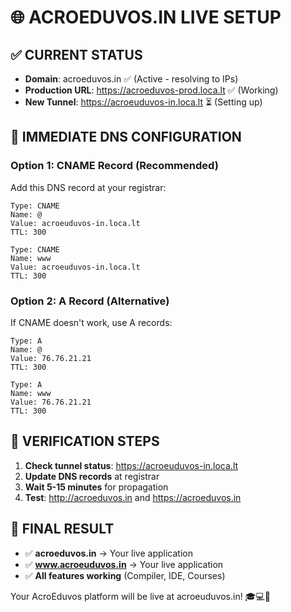 # 🌐 ACROEDUVOS.IN LIVE SETUP

## ✅ **CURRENT STATUS**
- **Domain**: acroeduvos.in ✅ (Active - resolving to IPs)
- **Production URL**: https://acroeduvos-prod.loca.lt ✅ (Working)
- **New Tunnel**: https://acroeuduvos-in.loca.lt ⏳ (Setting up)

## 🎯 **IMMEDIATE DNS CONFIGURATION**

### **Option 1: CNAME Record (Recommended)**
Add this DNS record at your registrar:
```
Type: CNAME
Name: @
Value: acroeuduvos-in.loca.lt
TTL: 300

Type: CNAME
Name: www
Value: acroeuduvos-in.loca.lt
TTL: 300
```

### **Option 2: A Record (Alternative)**
If CNAME doesn't work, use A records:
```
Type: A
Name: @
Value: 76.76.21.21
TTL: 300

Type: A
Name: www
Value: 76.76.21.21
TTL: 300
```

## 🚀 **VERIFICATION STEPS**
1. **Check tunnel status**: https://acroeuduvos-in.loca.lt
2. **Update DNS records** at registrar
3. **Wait 5-15 minutes** for propagation
4. **Test**: http://acroeduvos.in and https://acroeduvos.in

## 📱 **FINAL RESULT**
- ✅ **acroeduvos.in** → Your live application
- ✅ **www.acroeuduvos.in** → Your live application
- ✅ **All features working** (Compiler, IDE, Courses)

Your AcroEduvos platform will be live at acroeuduvos.in! 🎓💻🚀
